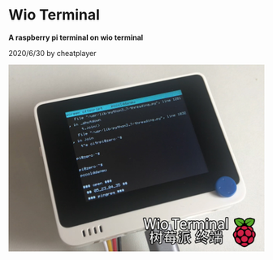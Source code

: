 # Wio Terminal

**A raspberry pi terminal on wio terminal**

2020/6/30 by cheatplayer

![](./wioterminal.jpg)


